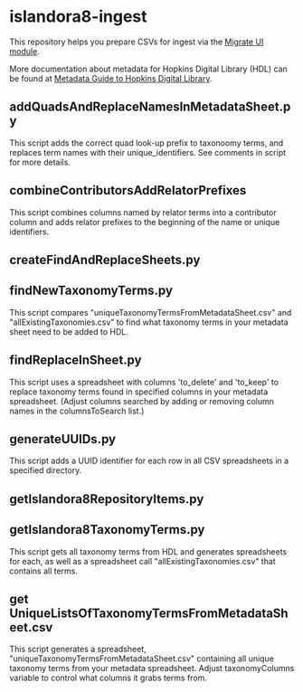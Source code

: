 # islandora8-ingest

This repository helps you prepare CSVs for ingest via the [Migrate UI module](https://digital.library.jhu.edu/migrate_source_ui).

More documentation about metadata for Hopkins Digital Library (HDL) can be found at [Metadata Guide to Hopkins Digital Library](https://jhulibraries.atlassian.net/wiki/spaces/IDC/pages/1795883014/INFO+Metadata+guide+to+Hopkins+Digital+Library).
 
## addQuadsAndReplaceNamesInMetadataSheet.py
This script adds the correct quad look-up prefix to taxonoomy terms, and replaces term names with their unique_identifiers. See comments in script for more details.

## combineContributorsAddRelatorPrefixes
This script combines columns named by relator terms into a contributor column and adds relator prefixes to the beginning of the name or unique identifiers.

## createFindAndReplaceSheets.py

## findNewTaxonomyTerms.py
This script compares "uniqueTaxonomyTermsFromMetadataSheet.csv" and "allExistingTaxonomies.csv" to find what taxonomy terms in your metadata sheet need to be added to HDL.

## findReplaceInSheet.py
This script uses a spreadsheet with columns 'to_delete' and 'to_keep' to replace taxonomy terms found in specified columns in your metadata spreadsheet. (Adjust columns searched by adding or removing column names in the columnsToSearch list.)

## generateUUIDs.py
This script adds a UUID identifier for each row in all CSV spreadsheets in a specified directory.

## getIslandora8RepositoryItems.py

## getIslandora8TaxonomyTerms.py
This script gets all taxonomy terms from HDL and generates spreadsheets for each, as well as a spreadsheet call "allExistingTaxonomies.csv" that contains all terms.

## get UniqueListsOfTaxonomyTermsFromMetadataSheet.csv
This script generates a spreadsheet, "uniqueTaxonomyTermsFromMetadataSheet.csv" containing all unique taxonomy terms from your metadata spreadsheet. Adjust taxonomyColumns variable to control what columns it grabs terms from.